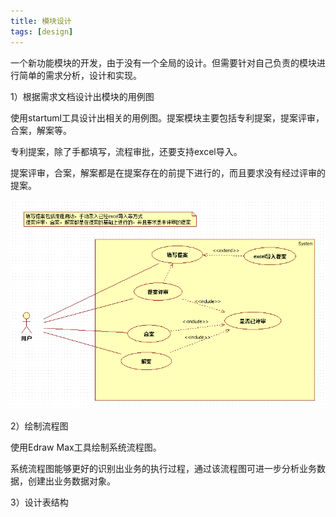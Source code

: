 ```yaml
---
title: 模块设计
tags: [design]
---
```


一个新功能模块的开发，由于没有一个全局的设计。但需要针对自己负责的模块进行简单的需求分析，设计和实现。

1）根据需求文档设计出模块的用例图

使用startuml工具设计出相关的用例图。提案模块主要包括专利提案，提案评审，合案，解案等。

专利提案，除了手都填写，流程审批，还要支持excel导入。

提案评审，合案，解案都是在提案存在的前提下进行的，而且要求没有经过评审的提案。

![](/images/work/design/usecase/proposal.png)

2）绘制流程图

使用Edraw Max工具绘制系统流程图。

系统流程图能够更好的识别出业务的执行过程，通过该流程图可进一步分析业务数据，创建出业务数据对象。

3）设计表结构



